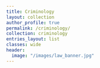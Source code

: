 ```yaml
---
title: Criminology
layout: collection
author_profile: true
permalink: /criminology/
collection: criminology
entries_layout: list
classes: wide
header:
  image: "/images/law_banner.jpg"
---
```


